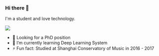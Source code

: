 ### Hi there 👋

I'm a student and love technology.

![](https://github-readme-stats.vercel.app/api?username=xcetos)

- 🔭 Looking for a PhD position
- 🌱 I’m currently learning Deep Learning System
- ⚡ Fun fact: Studied at Shanghai Conservatory of Music in 2016 - 2017
